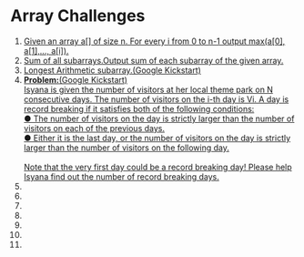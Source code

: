 # Array Challenges
<ol>
<li><a href="prob1.ts">Given an array a[] of size n. For every i from 0 to n-1 output max(a[0], a[1],..., a[i]).</a></li>


<li><a href="prob2.ts">Sum of all subarrays.Output sum of each subarray of the given array.</a></li>
<li><a href="prob3.ts">Longest Arithmetic subarray.(Google Kickstart)</a></li>
<li><a href="prob4.cpp"><b>Problem:</b>(Google Kickstart) <br>
Isyana is given the number of visitors at her local theme park on N consecutive
days. The number of visitors on the i-th day is Vi. A day is record breaking if it
satisfies both of the following conditions:<br>
● The number of visitors on the day is strictly larger than the number of
visitors on each of the previous days.<br>
● Either it is the last day, or the number of visitors on the day is strictly larger
than the number of visitors on the following day.<br><br>
Note that the very first day could be a record breaking day!
Please help Isyana find out the number of record breaking days.</a></li>
<li><a href=""></a></li>
<li><a href=""></a></li>

<li><a href=""></a></li>
<li><a href=""></a></li>
<li><a href=""></a></li>
<li><a href=""></a></li>
<li><a href=""></a></li>




</ol>